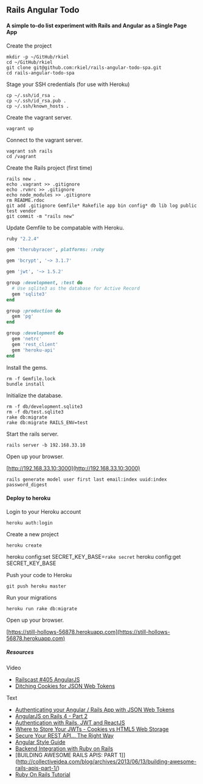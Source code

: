 ## Rails Angular Todo

#### A simple to-do list experiment with Rails and Angular as a Single Page App

Create the project

```unix
mkdir -p ~/GitHub/rkiel
cd ~/GitHub/rkiel
git clone git@github.com:rkiel/rails-angular-todo-spa.git
cd rails-angular-todo-spa
```

Stage your SSH credentials (for use with Heroku)

```unix
cp ~/.ssh/id_rsa .
cp ~/.ssh/id_rsa.pub .
cp ~/.ssh/known_hosts .
```

Create the vagrant server.

```unix
vagrant up
```

Connect to the vagrant server.

```unix
vagrant ssh rails
cd /vagrant
```

Create the Rails project (first time)
```unix
rails new .
echo .vagrant >> .gitignore
echo .rvmrc >> .gitignore
echo node_modules >> .gitignore
rm README.rdoc
git add .gitignore Gemfile* Rakefile app bin config* db lib log public test vendor
git commit -m "rails new"
```

Update Gemfile to be compatable with Heroku.

```ruby
ruby "2.2.4"

gem 'therubyracer', platforms: :ruby

gem 'bcrypt', '~> 3.1.7'

gem 'jwt', '~> 1.5.2'

group :development, :test do
  # Use sqlite3 as the database for Active Record
  gem 'sqlite3'
end

group :production do
  gem 'pg'
end

group :development do
  gem 'netrc'
  gem 'rest_client'
  gem 'heroku-api'
end
```

Install the gems.

```unix
rm -f Gemfile.lock
bundle install
```

Initialize the database.

```unix
rm -f db/development.sqlite3
rm -f db/test.sqlite3
rake db:migrate
rake db:migrate RAILS_ENV=test
```

Start the rails server.

```unix
rails server -b 192.168.33.10
```

Open up your browser.

[http://192.168.33.10:3000](http://192.168.33.10:3000)



```unix
rails generate model user first last email:index uuid:index password_digest
```



#### Deploy to heroku

Login to your Heroku account

```unix
heroku auth:login
```

Create a new project

```unix
heroku create
```

heroku config:set SECRET_KEY_BASE=`rake secret`
heroku config:get SECRET_KEY_BASE


Push your code to Heroku

```unix
git push heroku master
```

Run your migrations

```unix
heroku run rake db:migrate
```

Open up your browser.

[https://still-hollows-56878.herokuapp.com](https://still-hollows-56878.herokuapp.com)


##### Resources

Video

* [Railscast #405 AngularJS](http://railscasts.com/episodes/405-angularjs)
* [Ditching Cookies for JSON Web Tokens](https://www.youtube.com/watch?v=X7t2pdJYHNI)

Text

* [Authenticating your Angular / Rails App with JSON Web Tokens](http://adamalbrecht.com/2014/12/04/add-json-web-token-authentication-to-your-angular-rails-app/)
* [AngularJS on Rails 4 - Part 2](http://coderberry.me/blog/2013/04/23/angularjs-on-rails-4-part-2/)
* [Authentication with Rails, JWT and ReactJS](http://nebulab.it/blog/authentication-with-rails-jwt-and-react/)
* [Where to Store Your JWTs - Cookies vs HTML5 Web Storage](https://stormpath.com/blog/where-to-store-your-jwts-cookies-vs-html5-web-storage/)
* [Secure Your REST API... The Right Way](https://stormpath.com/blog/secure-your-rest-api-right-way/)
* [Angular Style Guide](https://github.com/johnpapa/angular-styleguide)
* [Backend Integration with Ruby on Rails](http://fdietz.github.io/recipes-with-angular-js/backend-integration-with-ruby-on-rails/index.html)
* [BUILDING AWESOME RAILS APIS: PART 1]\](http://collectiveidea.com/blog/archives/2013/06/13/building-awesome-rails-apis-part-1/)
* [Ruby On Rails Tutorial](https://www.railstutorial.org/book/beginning)



